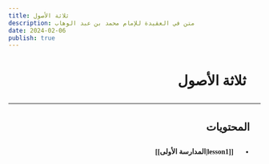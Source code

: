 ```yaml
---
title: ثلاثة الأصول
description: متن في العقيدة للإمام محمد بن عبد الوهاب
date: 2024-02-06
publish: true
---
```


<div dir="rtl" style="font-family: 'Amiri', serif; line-height: 1.8;">

# 📖 ثلاثة الأصول  


---

## 📌 المحتويات  

- 📖 **[[lesson1|المدارسة الأولى]]** 

</div>